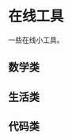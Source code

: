 # 在线工具

一些在线小工具。

## 数学类

<online-list :list="[
{ name: '随机数生成器', link: 'random', description: '生成随机整数' },
{ name: '分数计算器', link: 'fraction', description: '化简分数、计算最大公约数、最小公倍数' },
]"></online-list>

## 生活类

<online-list :list="[
{ name: 'BMI 计算器', link: 'bmi', description: '计算你的 BMI 是否正常' },
{ name: '日期计算', link: 'date', description: '计算日期差、计算几天后的日期' },
{ name: '数字转中文', link: 'number', description: '数字转中文小写、大写、金额' },
]"></online-list>

## 代码类

<online-list :list="[
{ name: '时间戳转换', link: 'timestamp', description: '时间戳转时间' },
{ name: '进制转换', link: 'radix', description: '二进制、八进制、十进制、十六进制数字转换' },
{ name: '颜色转换', link: 'color', description: 'HEX、RGB、HSL 颜色代码转换' },
]"></online-list>

